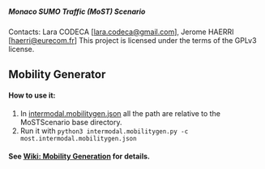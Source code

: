 ##### Monaco SUMO Traffic (MoST) Scenario
Contacts: Lara CODECA [lara.codeca@gmail.com], Jerome HAERRI [haerri@eurecom.fr]
This project is licensed under the terms of the GPLv3 license.

## Mobility Generator

#### How to use it:
1) In [intermodal.mobilitygen.json](https://github.com/lcodeca/MoSTScenario/blob/master/tools/mobility/intermodal.mobilitygen.json) all the path are relative to the MoSTScenario base directory.
2) Run it with `python3 intermodal.mobilitygen.py -c most.intermodal.mobilitygen.json`

#### See [Wiki: Mobility Generation](https://github.com/lcodeca/MoSTScenario/wiki/How-to-rebuild-the-scenario.#mobility-generation) for details.
